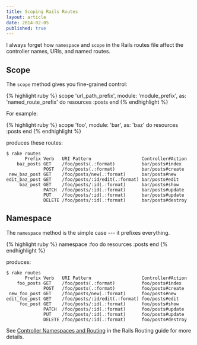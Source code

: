 ```yaml
---
title: Scoping Rails Routes
layout: article
date: 2014-02-05
published: true
---
```


I always forget how `namespace` and `scope` in the Rails routes file affect the controller names, URIs, and named routes.

## Scope

The `scope` method gives you fine-grained control:

{% highlight ruby %}
scope 'url_path_prefix',
  module: 'module_prefix',
  as: 'named_route_prefix'
do
  resources :posts
end
{% endhighlight %}

For example:

{% highlight ruby %}
scope 'foo', module: 'bar', as: 'baz' do
  resources :posts
end
{% endhighlight %}

produces these routes:

    $ rake routes
           Prefix Verb   URI Pattern                   Controller#Action
        baz_posts GET    /foo/posts(.:format)          bar/posts#index
                  POST   /foo/posts(.:format)          bar/posts#create
     new_baz_post GET    /foo/posts/new(.:format)      bar/posts#new
    edit_baz_post GET    /foo/posts/:id/edit(.:format) bar/posts#edit
         baz_post GET    /foo/posts/:id(.:format)      bar/posts#show
                  PATCH  /foo/posts/:id(.:format)      bar/posts#update
                  PUT    /foo/posts/:id(.:format)      bar/posts#update
                  DELETE /foo/posts/:id(.:format)      bar/posts#destroy

## Namespace

The `namespace` method is the simple case --- it prefixes everything.

{% highlight ruby %}
namespace :foo do
  resources :posts
end
{% endhighlight %}

produces:

    $ rake routes
           Prefix Verb   URI Pattern                   Controller#Action
        foo_posts GET    /foo/posts(.:format)          foo/posts#index
                  POST   /foo/posts(.:format)          foo/posts#create
     new_foo_post GET    /foo/posts/new(.:format)      foo/posts#new
    edit_foo_post GET    /foo/posts/:id/edit(.:format) foo/posts#edit
         foo_post GET    /foo/posts/:id(.:format)      foo/posts#show
                  PATCH  /foo/posts/:id(.:format)      foo/posts#update
                  PUT    /foo/posts/:id(.:format)      foo/posts#update
                  DELETE /foo/posts/:id(.:format)      foo/posts#destroy

See [Controller Namespaces and Routing](http://guides.rubyonrails.org/routing.html#controller-namespaces-and-routing) in the Rails Routing guide for more details.
